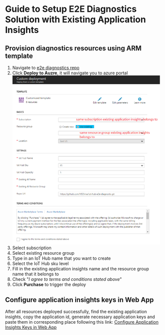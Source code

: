 # Guide to Setup E2E Diagnostics Solution with Existing Application Insights

## Provision diagnostics resources using ARM template
1. Navigate to [e2e diagnostics repo](https://github.com/VSChina/iot-hub-e2e-diagnostic/tree/existing_AI)
2. Click **Deploy to Auzre**, it will navigate you to azure portal
![](./images/Existing_AI.PNG)
3. Select subscription
4. Select existing resource group
5. Type in an IoT Hub name that you want to create
6. Select the IoT Hub sku level
7. Fill in the existing application insights name and the resource group name that it belongs to
8. Check "*I agree to terms and conditions stated above*"
9. Click **Purchase** to trigger the deploy

## Configure application insights keys in Web App
After all resources deployed successfully, find the existing application insights, copy the application id, generate necessary application keys and paste them in corresponding place following this link:
[Configure Application Insights Keys in Web App](./Guide%20to%20Config%20Application%20Insights%20Keys%20in%20Web%20App.md)